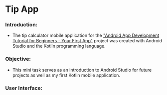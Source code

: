 # Tip App

### Introduction:

* The tip calculator mobile application for the ["Android App Development Tutorial for Beginners - Your First App"](https://www.youtube.com/watch?v=FjrKMcnKahY) project was created with Android Studio and the Kotlin programming language.

### Objective:

* This mini task serves as an introduction to Android Studio for future projects as well as my first Kotlin mobile application.

### **User Interface**: 



